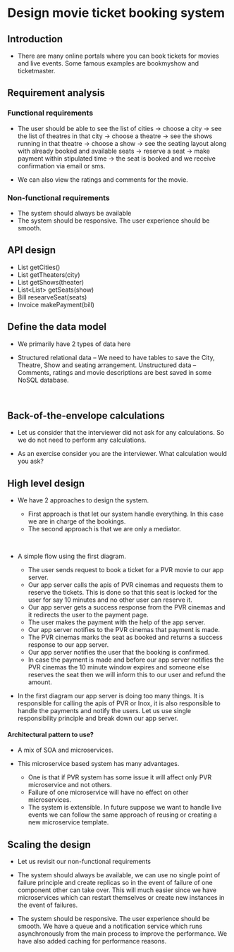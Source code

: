 # Design movie ticket booking system


## Introduction
* There are many online portals where you can book tickets for movies and live events. Some famous examples are bookmyshow and ticketmaster.

## Requirement analysis
### Functional requirements
* The user should be able to see the list of cities -> choose a city -> see the list of theatres in that city -> choose a theatre -> see the shows running in that theatre -> choose a show -> see the seating layout along with already booked and available seats -> reserve a seat -> make payment within stipulated time -> the seat is booked and we receive confirmation via email or sms.

* We can also view the ratings and comments for the movie.

### Non-functional requirements
* The system should always be available
* The system should be responsive. The user experience should be smooth.

## API design
* List<City> getCities()
* List<Theater> getTheaters(city)
* List<Show> getShows(theater)
* List<List<Seats>> getSeats(show)
* Bill researveSeat(seats)
* Invoice makePayment(bill)

## Define the data model
* We primarily have 2 types of data here

* Structured relational data – We need to have tables to save the City, Theatre, Show and seating arrangement.
Unstructured data – Comments, ratings and movie descriptions are best saved in some NoSQL database.
<br/>

## Back-of-the-envelope calculations
* Let us consider that the interviewer did not ask for any calculations. So we do not need to perform any calculations.

* As an exercise consider you are the interviewer. What calculation would you ask?

## High level design
* We have 2 approaches to design the system.

  * First approach is that let our system handle everything. In this case we are in charge of the bookings.
  * The second approach is that we are only a mediator.
<br/>

* A simple flow using the first diagram.

  * The user sends request to book a ticket for a PVR movie to our app server.
  * Our app server calls the apis of PVR cinemas and requests them to reserve the tickets. This is done so that this seat is locked for the user for say 10 minutes and no other user can reserve it.
  * Our app server gets a success response from the PVR cinemas and it redirects the user to the payment page.
  * The user makes the payment with the help of the app server.
  * Our app server notifies to the PVR cinemas that payment is made.
  * The PVR cinemas marks the seat as booked and returns a success response to our app server.
  * Our app server notifies the user that the booking is confirmed.
  * In case the payment is made and before our app server notifies the PVR cinemas the 10 minute window expires and someone else reserves the seat then we will inform this to our user and refund the amount.

* In the first diagram our app server is doing too many things. It is responsible for calling the apis of PVR or Inox, it is also responsible to handle the payments and notify the users. Let us use single responsibility principle and break down our app server.

#### Architectural pattern to use?

* A mix of SOA and microservices.

* This microservice based system has many advantages.

    * One is that if PVR system has some issue it will affect only PVR microservice and not others.
    * Failure of one microservice will have no effect on other microservices.
    * The system is extensible. In future suppose we want to handle live events we can follow the same approach of reusing or creating a new microservice template.




## Scaling the design
* Let us revisit our non-functional requirements

* The system should always be available, we can use no single point of failure principle and create replicas so in the event of failure of one component other can take over. This will much easier since we have microservices which can restart themselves or create new instances in the event of failures.
* The system should be responsive. The user experience should be smooth. We have a queue and a notification service which runs asynchronously from the main process to improve the performance. We have also added caching for performance reasons.
